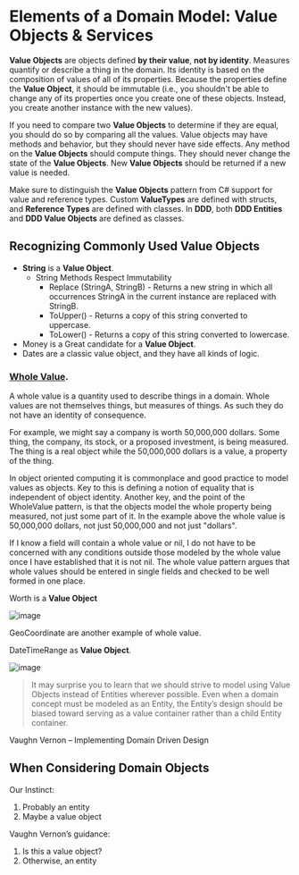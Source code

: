 # Elements of a Domain Model: Value Objects & Services

**Value Objects** are objects defined **by their value**, **not by identity**. Measures quantify or describe a thing in the domain. Its identity is based on the composition of values of all of its properties. Because the properties define the **Value Object**, it should be immutable (i.e., you shouldn't be able to change any of its properties once you create one of these objects. Instead, you create another instance with the new values). 

If you need to compare two **Value Objects** to determine if they are equal, you should do so by comparing all the values. Value objects may have methods and behavior, but they should never have side effects. Any method on the **Value Objects** should compute things. They should never change the state of the **Value Objects**. New **Value Objects** should be returned if a new value is needed.

Make sure to distinguish the **Value Objects** pattern from C# support for value and reference types. Custom **ValueTypes** are defined with structs, and **Reference Types** are defined with classes. In **DDD**, both **DDD Entities** and **DDD Value Objects** are defined as classes.

## Recognizing Commonly Used Value Objects

- **String** is a **Value Object**.
  - String Methods Respect Immutability
    - Replace (StringA, StringB) - Returns a new string in which all occurrences StringA in the current instance are replaced with StringB.
    - ToUpper() - Returns a copy of this string converted to uppercase.
    - ToLower() - Returns a copy of this string converted to lowercase.
- Money is a Great candidate for a **Value Object**. 
- Dates are a classic value object, and they have all kinds of logic.

### [Whole Value](http://fit.c2.com/wiki.cgi?WholeValue).

A whole value is a quantity used to describe things in a domain. Whole values are not themselves things, but measures of things. As such they do not have an identity of consequence.

For example, we might say a company is worth 50,000,000 dollars. Some thing, the company, its stock, or a proposed investment, is being measured. The thing is a real object while the 50,000,000 dollars is a value, a property of the thing.

In object oriented computing it is commonplace and good practice to model values as objects. Key to this is defining a notion of equality that is independent of object identity. Another key, and the point of the WholeValue pattern, is that the objects model the whole property being measured, not just some part of it. In the example above the whole value is 50,000,000 dollars, not just 50,000,000 and not just "dollars".

If I know a field will contain a whole value or nil, I do not have to be concerned with any conditions outside those modeled by the whole value once I have established that it is not nil. The whole value pattern argues that whole values should be entered in single fields and checked to be well formed in one place.

Worth is a **Value Object**

![image](https://user-images.githubusercontent.com/34960418/212072662-88b8f086-4990-41f9-a569-f850b7abe265.png)

GeoCoordinate are another example of whole value.

DateTimeRange as **Value Object**.

![image](https://user-images.githubusercontent.com/34960418/212073850-9f92fcea-8ef7-4649-981e-43de22b268b5.png)

> It may surprise you to learn that we should strive to model using Value Objects instead of Entities wherever possible. Even when a domain concept must be modeled as an Entity, the Entity’s design should be biased toward serving as a value container rather than a child Entity container.

Vaughn Vernon – Implementing Domain Driven Design


## When Considering Domain Objects

Our Instinct:
  1. Probably an entity
  2. Maybe a value object

Vaughn Vernon’s guidance:
  1. Is this a value object?
  2. Otherwise, an entity
